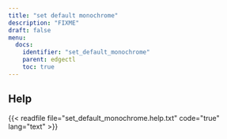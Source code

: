 ```yaml
---
title: "set default monochrome"
description: "FIXME"
draft: false
menu:
  docs:
    identifier: "set_default_monochrome"
    parent: edgectl
    toc: true
---
```


## Help

{{< readfile file="set_default_monochrome.help.txt" code="true" lang="text" >}}
